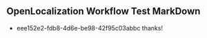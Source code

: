 ## OpenLocalization Workflow Test MarkDown
* eee152e2-fdb8-4d6e-be98-42f95c03abbc thanks!

<!--HONumber=Jul16_HO4-->


